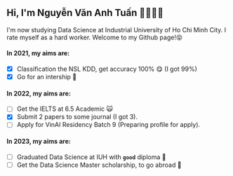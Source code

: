 ## Hi, I'm Nguyễn Văn Anh Tuấn 👋🏼💪🏼

I'm now studying Data Science at Industrial University of Ho Chi Minh City. I rate myself as a hard worker. Welcome to my Github page!😝

#### In 2021, my aims are:

- [X] Classification the NSL KDD, get accuracy 100% 😋 (I got 99%)
- [X] Go for an intership 🤙

#### In 2022, my aims are:
- [ ] Get the IELTS at 6.5 Academic 🙀
- [X] Submit 2 papers to some journal (I got 3).
- [ ] Apply for VinAI Residency Batch 9 (Preparing profile for apply).

#### In 2023, my aims are:
- [ ] Graduated Data Science at IUH with **`good`** diploma 🤟
- [ ] Get the Data Science Master scholarship, to go abroad 🥳
